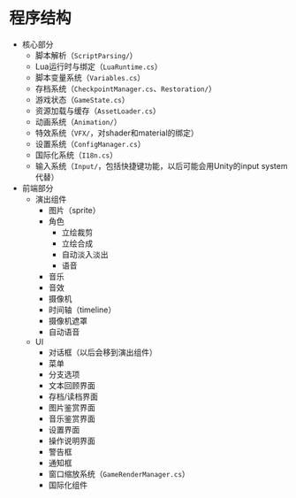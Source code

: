 # 程序结构

* 核心部分
    * 脚本解析（`ScriptParsing/`）
    * Lua运行时与绑定（`LuaRuntime.cs`）
    * 脚本变量系统（`Variables.cs`）
    * 存档系统（`CheckpointManager.cs`、`Restoration/`）
    * 游戏状态（`GameState.cs`）
    * 资源加载与缓存（`AssetLoader.cs`）
    * 动画系统（`Animation/`）
    * 特效系统（`VFX/`，对shader和material的绑定）
    * 设置系统（`ConfigManager.cs`）
    * 国际化系统（`I18n.cs`）
    * 输入系统（`Input/`，包括快捷键功能，以后可能会用Unity的input system代替）
* 前端部分
    * 演出组件
        * 图片（sprite）
        * 角色
            * 立绘裁剪
            * 立绘合成
            * 自动淡入淡出
            * 语音
        * 音乐
        * 音效
        * 摄像机
        * 时间轴（timeline）
        * 摄像机遮罩
        * 自动语音
    * UI
        * 对话框（以后会移到演出组件）
        * 菜单
        * 分支选项
        * 文本回顾界面
        * 存档/读档界面
        * 图片鉴赏界面
        * 音乐鉴赏界面
        * 设置界面
        * 操作说明界面
        * 警告框
        * 通知框
        * 窗口缩放系统（`GameRenderManager.cs`）
        * 国际化组件
